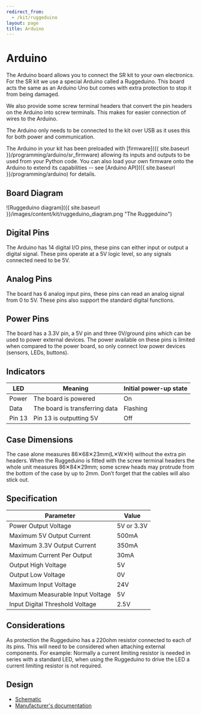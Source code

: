 ```yaml
---
redirect_from:
  - /kit/ruggeduino
layout: page
title: Arduino
---
```


Arduino
=======

The Arduino board allows you to connect the SR kit to your own electronics.
For the SR kit we use a special Arduino called a Ruggeduino.
This board acts the same as an Arduino Uno but comes with extra protection to stop it from being damaged.

We also provide some screw terminal headers that convert the pin headers on the Arduino into screw terminals.
This makes for easier connection of wires to the Arduino.

The Arduino only needs to be connected to the kit over USB as it uses this for both power and communication.

The Arduino in your kit has been preloaded with [firmware]({{ site.baseurl }}/programming/arduino/sr_firmware) allowing its inputs and outputs to be used from your Python code.
You can also load your own firmware onto the Arduino to extend its capabilities -- see [Arduino API]({{ site.baseurl }}/programming/arduino) for details.

## Board Diagram

![Ruggeduino diagram]({{ site.baseurl }}/images/content/kit/ruggeduino_diagram.png "The Ruggeduino")

## Digital Pins

The Arduino has 14 digital I/O pins, these pins can either input or output a digital signal.
These pins operate at a 5V logic level, so any signals connected need to be 5V.

## Analog Pins

The board has 6 analog input pins, these pins can read an analog signal from 0 to 5V.
These pins also support the standard digital functions.

## Power Pins

The board has a 3.3V pin, a 5V pin and three 0V/ground pins which can be used to power external devices.
The power available on these pins is limited when compared to the power board, so only connect low power devices (sensors, LEDs, buttons).

## Indicators

| LED       | Meaning                           | Initial power-up state
|-----------|-----------------------------------|----------------------
| Power     | The board is powered              | On
| Data      | The board is transferring data    | Flashing
| Pin 13    | Pin 13 is outputting 5V           | Off

## Case Dimensions

The case alone measures 86✕68✕23mm(L✕W✕H) without the extra pin headers.
When the Ruggeduino is fitted with the screw terminal headers the whole unit measures 86✕84✕29mm; some screw heads may protrude from the bottom of the case by up to 2mm.
Don’t forget that the cables will also stick out.

## Specification

| Parameter                         | Value
|-----------------------------------|-------------
| Power Output Voltage              | 5V or 3.3V
| Maximum 5V Output Current         | 500mA
| Maximum 3.3V Output Current       | 350mA
| Maximum Current Per Output        | 30mA
| Output High Voltage               | 5V
| Output Low Voltage                | 0V
| Maximum Input Voltage             | 24V
| Maximum Measurable Input Voltage  | 5V
| Input Digital Threshold Voltage   | 2.5V

## Considerations

As protection the Ruggeduino has a 220ohm resistor connected to each of its pins.
This will need to be considered when attaching external components.
For example: Normally a current limiting resistor is needed in series with a standard LED,
when using the Ruggeduino to drive the LED a current limiting resistor is not required.

## Design

* [Schematic](https://web.archive.org/web/20140210003143/http://ruggedcircuits.com/AM010/am010.pdf)
* [Manufacturer's documentation](https://web.archive.org/web/20170317171649/https://www.rugged-circuits.com/ruggeduino)
